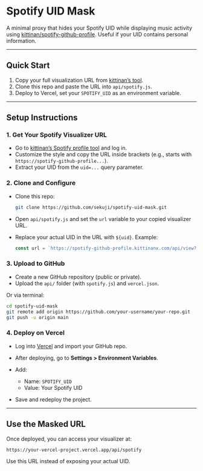 # Spotify UID Mask

A minimal proxy that hides your Spotify UID while displaying music activity using [kittinan/spotify-github-profile](https://github.com/kittinan/spotify-github-profile). Useful if your UID contains personal information.

---

## Quick Start

1. Copy your full visualization URL from [kittinan’s tool](https://spotify-github-profile.kittinanx.com/api/login).
2. Clone this repo and paste the URL into `api/spotify.js`.
3. Deploy to Vercel, set your `SPOTIFY_UID` as an environment variable.

---

## Setup Instructions

### 1. Get Your Spotify Visualizer URL

- Go to [kittinan’s Spotify profile tool](https://spotify-github-profile.kittinanx.com/api/login) and log in.
- Customize the style and copy the URL inside brackets (e.g., starts with `https://spotify-github-profile...`).
- Extract your UID from the `uid=...` query parameter.

### 2. Clone and Configure

- Clone this repo:

  ```bash
  git clone https://github.com/sekuji/spotify-uid-mask.git
  ```

- Open `api/spotify.js` and set the `url` variable to your copied visualizer URL.
- Replace your actual UID in the URL with `${uid}`. Example:

  ```js
  const url = `https://spotify-github-profile.kittinanx.com/api/view?uid=${uid}&theme=default`;
  ```

### 3. Upload to GitHub

- Create a new GitHub repository (public or private).
- Upload the `api/` folder (with `spotify.js`) and `vercel.json`.

Or via terminal:

```bash
cd spotify-uid-mask
git remote add origin https://github.com/your-username/your-repo.git
git push -u origin main
```

### 4. Deploy on Vercel

- Log into [Vercel](https://vercel.com) and import your GitHub repo.
- After deploying, go to **Settings > Environment Variables**.
- Add:

  - Name: `SPOTIFY_UID`
  - Value: Your Spotify UID

- Save and redeploy the project.

---

## Use the Masked URL

Once deployed, you can access your visualizer at:

```
https://your-vercel-project.vercel.app/api/spotify
```

Use this URL instead of exposing your actual UID.
